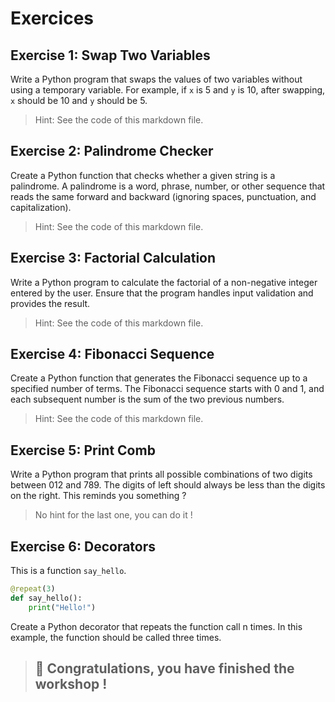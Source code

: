# Exercices

## Exercise 1: Swap Two Variables

Write a Python program that swaps the values of two variables without using a temporary variable. For example, if `x` is 5 and `y` is 10, after swapping, `x` should be 10 and `y` should be 5.

> Hint: See the code of this markdown file.
<!-- Hint : You can use multiple assignment to swap two variables in Python. -->

## Exercise 2: Palindrome Checker

Create a Python function that checks whether a given string is a palindrome. A palindrome is a word, phrase, number, or other sequence that reads the same forward and backward (ignoring spaces, punctuation, and capitalization).

> Hint: See the code of this markdown file.
<!-- Hint : You can use the `reversed()` function to reverse a string in Python. -->

## Exercise 3: Factorial Calculation

Write a Python program to calculate the factorial of a non-negative integer entered by the user. Ensure that the program handles input validation and provides the result.

> Hint: See the code of this markdown file.
<!-- Hint : You can use recursion to calculate the factorial of a number in Python. -->

## Exercise 4: Fibonacci Sequence

Create a Python function that generates the Fibonacci sequence up to a specified number of terms. The Fibonacci sequence starts with 0 and 1, and each subsequent number is the sum of the two previous numbers.

> Hint: See the code of this markdown file.
<!-- Hint : You can use recursion to generate the Fibonacci sequence in Python. -->

## Exercise 5: Print Comb

Write a Python program that prints all possible combinations of two digits between 012 and 789. The digits of left should always be less than the digits on the right.
This reminds you something ?

> No hint for the last one, you can do it !

## Exercise 6: Decorators

This is a function `say_hello`.
```python
@repeat(3)
def say_hello():
    print("Hello!")
```

Create a Python decorator that repeats the function call n times. In this example, the function should be called three times.

> ## 🎉 Congratulations, you have finished the workshop !